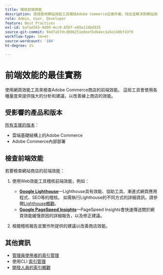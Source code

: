 ```yaml
---
title: 稽核前端效能
description: 透過使用網站效能工具稽核Adobe Commerce店面作業，找出並解決對網站效能產生負面影響的問題。
role: Admin, User, Developer
feature: Best Practices
exl-id: bafae565-9d09-4cc0-8507-e89a11dbd915
source-git-commit: 94d7a57dcd006251e8eefbdb4ec3a5e140bf43f9
workflow-type: tm+mt
source-wordcount: '184'
ht-degree: 1%

---
```


# 前端效能的最佳實務

使用網頁效能工具來檢查Adobe Commerce商店的前端效能。
這些工具會使用各種量度來提供強大的分析和建議，以改善線上商店的效能。

## 受影響的產品和版本

[所有支援的版本](../../../release/versions.md)：

- 雲端基礎結構上的Adobe Commerce
- Adobe Commerce內部部署

## 檢查前端效能

若要檢查網站商店的前端效能：

1. 使用Web效能工具稽核前端效能，例如：

   - **[Google Lighthouse](https://web.dev/measure/)**—Lighthouse具有效能、協助工具、漸進式網頁應用程式、SEO等的稽核。 如需執行Lighthouse的不同方式的詳細資訊，請參閱[Lighthouse概觀](https://developer.chrome.com/docs/lighthouse/overview)。
   - **[Google PageSpeed Insights](https://pagespeed.web.dev/)**—PageSpeed Insights會快速傳送關於網頁效能緩慢原因的詳細報告，以及修正建議。

1. 檢閱稽核報告並實作所提供的建議以改善商店效能。

## 其他資訊

- [管理員使用者的索引管理](../../../configuration/cli/manage-indexers.md#configure-indexers)
- 使用CLI [索引管理](https://experienceleague.adobe.com/docs/commerce-operations/configuration-guide/cli/manage-indexers.html?lang=zh-Hant)
- [開發人員的索引概觀](https://developer.adobe.com/commerce/php/development/components/indexing/)
